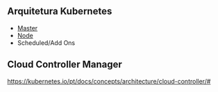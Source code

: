 ## Arquitetura Kubernetes

* [Master](/master.md)
* [Node](/node.md)
* Scheduled/Add Ons

## Cloud Controller Manager
https://kubernetes.io/pt/docs/concepts/architecture/cloud-controller/#